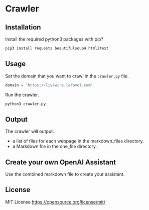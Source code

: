 # Crawler

## Installation
Install the required python3 packages with pip?

```bash
pip3 install requests beautifulsoup4 html2text
```


## Usage
Set the domain that you want to crawl in the `crawler.py` file.
```python
domain = 'https://livewire.laravel.com'
```

Run the crawler.

```bash
python3 crawler.py
```

## Output
The crawler will output:
- a list of files for each webpage in the markdown_files directory.
- a Markdown file in the one_file directory.

## Create your own OpenAI Assistant
Use the combined markdown file to create your assistant.

## License
MIT License https://opensource.org/license/mit/


